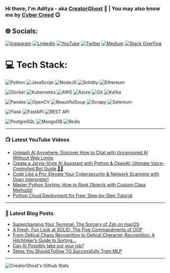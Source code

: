 
### Hi there, I'm Aditya - aka [CreatorGhost][website] 👋 | You may also know me by [Cyber Creed][youtube] 😉


## 🌐 Socials:
[![Instagram](https://img.shields.io/badge/Instagram-%23E4405F.svg?logo=Instagram&logoColor=white)](https://instagram.com/adityapratap0) [![LinkedIn](https://img.shields.io/badge/LinkedIn-%230077B5.svg?logo=linkedin&logoColor=white)](https://www.linkedin.com/in/aditya-p-s/) [![YouTube](https://img.shields.io/badge/YouTube-%23FF0000.svg?logo=YouTube&logoColor=white)](https://www.youtube.com/cybercreed) [![Twitter](https://img.shields.io/badge/Twitter-%231DA1F2.svg?logo=Twitter&logoColor=white)](https://twitter.com/crypto_adii) [![Medium](https://img.shields.io/badge/Medium-%23000000.svg?logo=Medium&logoColor=white)](https://medium.com/@creatorghost) [![Stack Overflow](https://img.shields.io/badge/Stack%20Overflow-%23FE7A16.svg?logo=Stack-Overflow&logoColor=white)](https://stackoverflow.com/users/12541639/creatorghost)

# 💻 Tech Stack:
![Python](https://img.shields.io/badge/python-3670A0?style=for-the-badge&logo=python&logoColor=ffdd54)  ![JavaScript](https://img.shields.io/badge/javascript-%23323330.svg?style=for-the-badge&logo=javascript&logoColor=%23F7DF1E) ![NodeJS](https://img.shields.io/badge/node.js-6DA55F?style=for-the-badge&logo=node.js&logoColor=white) ![Solidity](https://img.shields.io/badge/Solidity-%23593d88.svg?style=for-the-badge&logo=Solidity&logoColor=white) ![Ethereum](https://img.shields.io/badge/Ethereum-%233C3C3D.svg?style=for-the-badge&logo=Ethereum&logoColor=white) 

![Docker](https://img.shields.io/badge/docker-%230db7ed.svg?style=for-the-badge&logo=docker&logoColor=white) ![Kubernetes](https://img.shields.io/badge/kubernetes-%23326ce5.svg?style=for-the-badge&logo=kubernetes&logoColor=white) ![AWS](https://img.shields.io/badge/AWS-%23FF9900.svg?style=for-the-badge&logo=amazon-aws&logoColor=white) ![Azure](https://img.shields.io/badge/azure-%230072C6.svg?style=for-the-badge&logo=azure-devops&logoColor=white) ![Git](https://img.shields.io/badge/git-%23F05033.svg?style=for-the-badge&logo=git&logoColor=white) ![Kafka](https://img.shields.io/badge/Kafka-%23231F20.svg?style=for-the-badge&logo=Apache-Kafka&logoColor=white)

![Pandas](https://img.shields.io/badge/pandas-%23150458.svg?style=for-the-badge&logo=pandas&logoColor=white) ![OpenCV](https://img.shields.io/badge/opencv-%23white.svg?style=for-the-badge&logo=opencv&logoColor=white) ![BeautifulSoup](https://img.shields.io/badge/BeautifulSoup-%2343853D.svg?style=for-the-badge&logo=BeautifulSoup&logoColor=white) ![Scrapy](https://img.shields.io/badge/Scrapy-%2314a853.svg?style=for-the-badge&logo=Scrapy&logoColor=white) ![Selenium](https://img.shields.io/badge/Selenium-%24343A40.svg?style=for-the-badge&logo=Selenium&logoColor=green)

![Flask](https://img.shields.io/badge/flask-%23000.svg?style=for-the-badge&logo=flask&logoColor=white)  ![FastAPI](https://img.shields.io/badge/FastAPI-005571?style=for-the-badge&logo=fastapi)  ![REST API](https://img.shields.io/badge/REST%20API-%236DB33F.svg?style=for-the-badge&logo=restapi)

 ![PostgreSQL](https://img.shields.io/badge/PostgreSQL-%23336791.svg?style=for-the-badge&logo=postgresql&logoColor=white) ![MongoDB](https://img.shields.io/badge/MongoDB-%234ea94b.svg?style=for-the-badge&logo=mongodb&logoColor=white) ![Redis](https://img.shields.io/badge/Redis-%23DD0031.svg?style=for-the-badge&logo=redis&logoColor=white)
 
 
 


---

### 📺 Latest YouTube Videos
<!-- YOUTUBE:START -->
- [Unleash AI Anywhere: Discover How to Chat with Uncensored AI Without Web Limits](https://www.youtube.com/watch?v=jPxSD8cTTJg)
- [Create a Jarvis-Style AI Assistant with Python &amp; OpenAI: Ultimate Voice-Controlled Bot Guide 🚀🤖](https://www.youtube.com/watch?v=6NjEUM8GCBc)
- [Code Like a Pro: Elevate Your Cybersecurity &amp; Network Scanning with Open Interpreter!](https://www.youtube.com/watch?v=wiTUfpmj42M)
- [Master Python Sorting: How to Rank Objects with Custom Class Methods!](https://www.youtube.com/watch?v=g2WA4138hQo)
- [Python Cloud Deployment for Free: Step-by-Step Tutorial](https://www.youtube.com/watch?v=fOmnPRt5tsE)
<!-- YOUTUBE:END -->

---

### 📕 Latest Blog Posts
<!-- BLOG-POST-LIST:START -->
- [Supercharging Your Terminal: The Sorcery of Zsh on macOS](https://medium.com/@creatorghost/supercharging-your-terminal-the-sorcery-of-zsh-on-macos-6342b8107baa?source=rss-71257e3bbfe------2)
- [A Fresh, Fun Look at SOLID: The Five Commandments of OOP](https://medium.com/@creatorghost/a-fresh-fun-look-at-solid-the-five-commandments-of-oop-cbccf42a02c2?source=rss-71257e3bbfe------2)
- [From Optical Chaos Recognition to Optical Character Recognition: A Hitchhiker’s Guide to Sorting…](https://medium.com/@creatorghost/from-optical-chaos-recognition-to-optical-character-recognition-a-hitchhikers-guide-to-sorting-d40ff95eae5f?source=rss-71257e3bbfe------2)
- [Can AI Possibly take out your job?](https://medium.com/@creatorghost/can-ai-possibly-take-out-your-job-cf0c5deb808a?source=rss-71257e3bbfe------2)
- [Steps You Should Follow TO Successfully Train MLP](https://medium.com/analytics-vidhya/steps-you-should-follow-to-successfully-train-mlp-40a98c3b5bb3?source=rss-71257e3bbfe------2)
<!-- BLOG-POST-LIST:END -->

---

<img align="left" alt="CreatorGhost's Github Stats" src="https://github-readme-stats.vercel.app/api?username=CreatorGhost&show_icons=true&hide_border=true" />

[website]: https://creatorghost.com/
[twitter]: https://twitter.com/AdityaP11685274
[youtube]: https://www.youtube.com/cybercreed
[instagram]: https://www.instagram.com/adityapratap0/
[linkedin]: https://www.linkedin.com/in/aditya-p-s/
[DataSciencePlaylist]: https://www.youtube.com/playlist?list=PL_fmjj92uLQUbtOrOCRu8sISG7Ses3LNF
[CompetitiveProgrammingPlaylist]: https://www.youtube.com/playlist?list=PL_fmjj92uLQW1T1iLeWRJfvC1dSMiGIUy
[PythonPlaylist]: https://www.youtube.com/playlist?list=PL_fmjj92uLQUCidMh8OOE0UeLlS1xZmWD
[CyberSecurityPlaylist]: https://www.youtube.com/playlist?list=PL_fmjj92uLQVZzapdvOwX5H9sDahaM06I
[Complete Data Science Course]: https://www.youtube.com/playlist?list=PL_fmjj92uLQUbtOrOCRu8sISG7Ses3LNF
